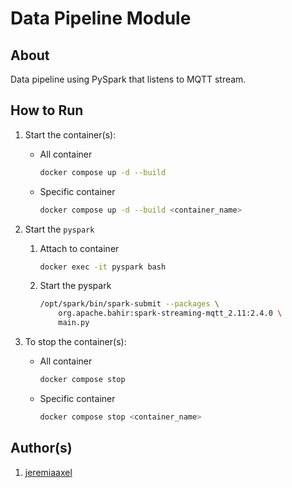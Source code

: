 # Data Pipeline Module
## About
Data pipeline using PySpark that listens to MQTT stream.

## How to Run
1. Start the container(s):
    - All container
        ```sh
        docker compose up -d --build
        ```

    - Specific container
        ```sh
        docker compose up -d --build <container_name>
        ```

2. Start the `pyspark`
    1. Attach to container
        ```sh
        docker exec -it pyspark bash
        ```
    2. Start the pyspark
        ```sh
        /opt/spark/bin/spark-submit --packages \
            org.apache.bahir:spark-streaming-mqtt_2.11:2.4.0 \
            main.py
        ```

3. To stop the container(s):
    - All container
        ```sh
        docker compose stop
        ```

    - Specific container
        ```sh
        docker compose stop <container_name>
        ```

## Author(s)
1. [jeremiaaxel](https://github.com/jeremiaaxel)